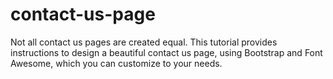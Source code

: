 # contact-us-page
Not all contact us pages are created equal. This tutorial provides instructions to design a beautiful contact us page, using Bootstrap and Font Awesome, which you can customize to your needs.
